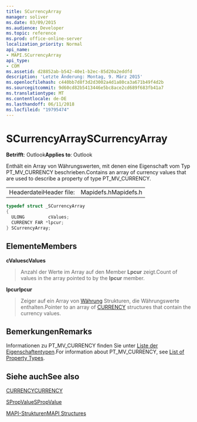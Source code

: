 ```yaml
---
title: SCurrencyArray
manager: soliver
ms.date: 03/09/2015
ms.audience: Developer
ms.topic: reference
ms.prod: office-online-server
localization_priority: Normal
api_name:
- MAPI.SCurrencyArray
api_type:
- COM
ms.assetid: d28852ab-b542-40e1-b2ec-85d20a2eddfd
description: 'Letzte Änderung: Montag, 9. März 2015'
ms.openlocfilehash: c440bb7d8f3d2d3002a4d1a80ca3a671b49f4d2b
ms.sourcegitcommit: 9d60cd82b5413446e5bc8ace2cd689f683fb41a7
ms.translationtype: MT
ms.contentlocale: de-DE
ms.lasthandoff: 06/11/2018
ms.locfileid: "19795474"
---
```

# <a name="scurrencyarray"></a><span data-ttu-id="452e5-103">SCurrencyArray</span><span class="sxs-lookup"><span data-stu-id="452e5-103">SCurrencyArray</span></span>

  
  
<span data-ttu-id="452e5-104">**Betrifft**: Outlook</span><span class="sxs-lookup"><span data-stu-id="452e5-104">**Applies to**: Outlook</span></span> 
  
<span data-ttu-id="452e5-105">Enthält ein Array von Währungswerten, mit denen eine Eigenschaft vom Typ PT_MV_CURRENCY beschrieben.</span><span class="sxs-lookup"><span data-stu-id="452e5-105">Contains an array of currency values that are used to describe a property of type PT_MV_CURRENCY.</span></span> 
  
|||
|:-----|:-----|
|<span data-ttu-id="452e5-106">Headerdatei</span><span class="sxs-lookup"><span data-stu-id="452e5-106">Header file:</span></span>  <br/> |<span data-ttu-id="452e5-107">Mapidefs.h</span><span class="sxs-lookup"><span data-stu-id="452e5-107">Mapidefs.h</span></span>  <br/> |
   
```cpp
typedef struct _SCurrencyArray
{
  ULONG         cValues;
  CURRENCY FAR *lpcur;
} SCurrencyArray;

```

## <a name="members"></a><span data-ttu-id="452e5-108">Elemente</span><span class="sxs-lookup"><span data-stu-id="452e5-108">Members</span></span>

 <span data-ttu-id="452e5-109">**cValues**</span><span class="sxs-lookup"><span data-stu-id="452e5-109">**cValues**</span></span>
  
> <span data-ttu-id="452e5-110">Anzahl der Werte im Array auf den Member **Lpcur** zeigt.</span><span class="sxs-lookup"><span data-stu-id="452e5-110">Count of values in the array pointed to by the **lpcur** member.</span></span> 
    
 <span data-ttu-id="452e5-111">**lpcur**</span><span class="sxs-lookup"><span data-stu-id="452e5-111">**lpcur**</span></span>
  
> <span data-ttu-id="452e5-112">Zeiger auf ein Array von [Währung](currency.md) Strukturen, die Währungswerte enthalten.</span><span class="sxs-lookup"><span data-stu-id="452e5-112">Pointer to an array of [CURRENCY](currency.md) structures that contain the currency values.</span></span> 
    
## <a name="remarks"></a><span data-ttu-id="452e5-113">Bemerkungen</span><span class="sxs-lookup"><span data-stu-id="452e5-113">Remarks</span></span>

<span data-ttu-id="452e5-114">Informationen zu PT_MV_CURRENCY finden Sie unter [Liste der Eigenschaftentypen](property-types.md).</span><span class="sxs-lookup"><span data-stu-id="452e5-114">For information about PT_MV_CURRENCY, see [List of Property Types](property-types.md).</span></span> 
  
## <a name="see-also"></a><span data-ttu-id="452e5-115">Siehe auch</span><span class="sxs-lookup"><span data-stu-id="452e5-115">See also</span></span>



[<span data-ttu-id="452e5-116">CURRENCY</span><span class="sxs-lookup"><span data-stu-id="452e5-116">CURRENCY</span></span>](currency.md)
  
[<span data-ttu-id="452e5-117">SPropValue</span><span class="sxs-lookup"><span data-stu-id="452e5-117">SPropValue</span></span>](spropvalue.md)


[<span data-ttu-id="452e5-118">MAPI-Strukturen</span><span class="sxs-lookup"><span data-stu-id="452e5-118">MAPI Structures</span></span>](mapi-structures.md)


